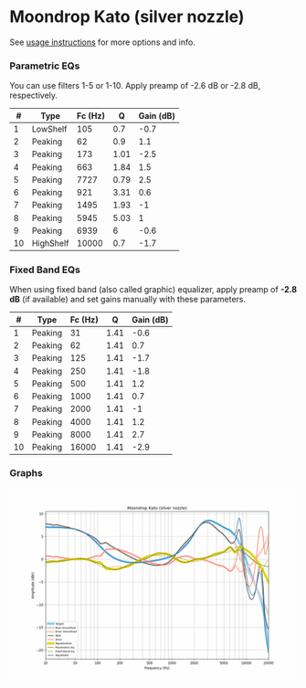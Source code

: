 # Moondrop Kato (silver nozzle)
See [usage instructions](https://github.com/jaakkopasanen/AutoEq#usage) for more options and info.

### Parametric EQs
You can use filters 1-5 or 1-10. Apply preamp of -2.6 dB or -2.8 dB, respectively.

|   # | Type      |   Fc (Hz) |    Q |   Gain (dB) |
|-----|-----------|-----------|------|-------------|
|   1 | LowShelf  |       105 | 0.7  |        -0.7 |
|   2 | Peaking   |        62 | 0.9  |         1.1 |
|   3 | Peaking   |       173 | 1.01 |        -2.5 |
|   4 | Peaking   |       663 | 1.84 |         1.5 |
|   5 | Peaking   |      7727 | 0.79 |         2.5 |
|   6 | Peaking   |       921 | 3.31 |         0.6 |
|   7 | Peaking   |      1495 | 1.93 |        -1   |
|   8 | Peaking   |      5945 | 5.03 |         1   |
|   9 | Peaking   |      6939 | 6    |        -0.6 |
|  10 | HighShelf |     10000 | 0.7  |        -1.7 |

### Fixed Band EQs
When using fixed band (also called graphic) equalizer, apply preamp of **-2.8 dB** (if available) and set gains manually with these parameters.

|   # | Type    |   Fc (Hz) |    Q |   Gain (dB) |
|-----|---------|-----------|------|-------------|
|   1 | Peaking |        31 | 1.41 |        -0.6 |
|   2 | Peaking |        62 | 1.41 |         0.7 |
|   3 | Peaking |       125 | 1.41 |        -1.7 |
|   4 | Peaking |       250 | 1.41 |        -1.8 |
|   5 | Peaking |       500 | 1.41 |         1.2 |
|   6 | Peaking |      1000 | 1.41 |         0.7 |
|   7 | Peaking |      2000 | 1.41 |        -1   |
|   8 | Peaking |      4000 | 1.41 |         1.2 |
|   9 | Peaking |      8000 | 1.41 |         2.7 |
|  10 | Peaking |     16000 | 1.41 |        -2.9 |

### Graphs
![](./Moondrop%20Kato%20(silver%20nozzle).png)
